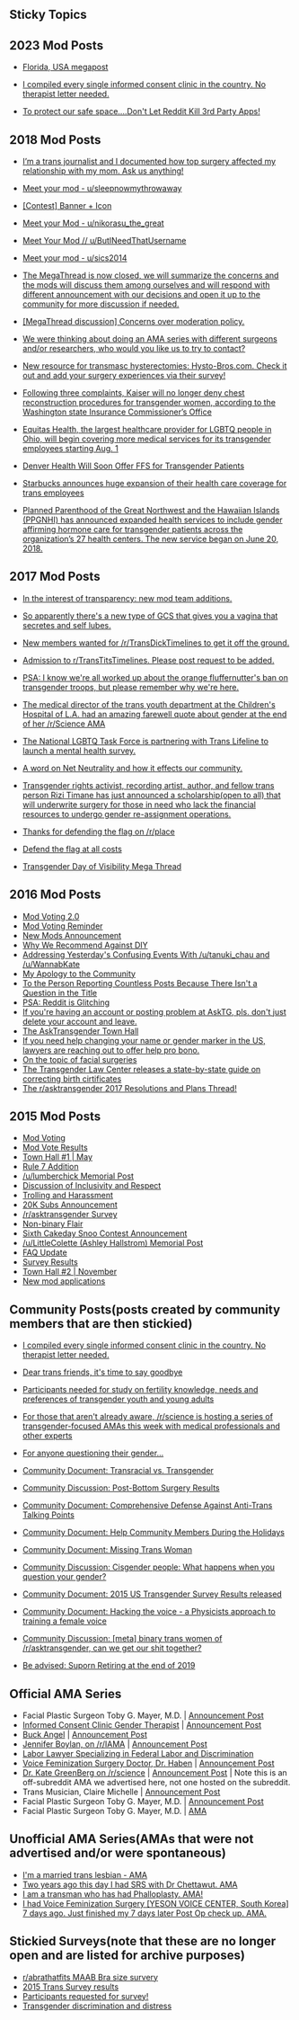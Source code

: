 ## Sticky Topics

## 2023 Mod Posts

* [Florida, USA megapost](https://www.reddit.com/r/asktransgender/comments/13rxq4b/florida_usa_megapost/)

* [I compiled every single informed consent clinic in the country. No therapist letter needed.](https://www.reddit.com/r/asktransgender/comments/d6p05q/i_compiled_every_single_informed_consent_clinic/)

* [To protect our safe space....Don't Let Reddit Kill 3rd Party Apps!](https://www.reddit.com/r/asktransgender/comments/1414dtb/to_protect_our_safe_spacedont_let_reddit_kill_3rd/)



## 2018 Mod Posts

* [I’m a trans journalist and I documented how top surgery affected my relationship with my mom. Ask us anything!](https://www.reddit.com/r/asktransgender/comments/9lfchq/im_a_trans_journalist_and_i_documented_how_top/)

* [Meet your mod - u/sleepnowmythrowaway](https://www.reddit.com/r/asktransgender/comments/9j9sqh/meet_your_mod_usleepnowmythrowaway/)

* [\[Contest\] Banner + Icon](https://www.reddit.com/r/asktransgender/comments/9j4tc0/contest_banner_icon/)

* [Meet your Mod - u/nikorasu_the_great](https://www.reddit.com/r/asktransgender/comments/9cldof/meet_your_mod_unikorasu_the_great/)

* [Meet Your Mod // u/ButINeedThatUsername](https://www.reddit.com/r/asktransgender/comments/9fua3a/meet_your_mod_ubutineedthatusername/)

* [Meet your mod - u/sics2014](https://www.reddit.com/r/asktransgender/comments/9dqt2f/meet_your_mod_usics2014/)

* [The MegaThread is now closed, we will summarize the concerns and the mods will discuss them among ourselves and will respond with different announcement with our decisions and open it up to the community for more discussion if needed.](https://www.reddit.com/r/asktransgender/comments/9aqvzp/the_megathread_is_now_closed_we_will_summarize/)

* [\[MegaThread discussion\] Concerns over moderation policy.](https://www.reddit.com/r/asktransgender/comments/9a9x38/megathread_discussion_concerns_over_moderation/)

* [We were thinking about doing an AMA series with different surgeons and/or researchers, who would you like us to try to contact?](https://www.reddit.com/r/asktransgender/comments/97vxot/we_were_thinking_about_doing_an_ama_series_with/)

* [New resource for transmasc hysterectomies: Hysto-Bros.com. Check it out and add your surgery experiences via their survey!](https://www.reddit.com/r/asktransgender/comments/940dx9/new_resource_for_transmasc_hysterectomies/)

* [Following three complaints, Kaiser will no longer deny chest reconstruction procedures for transgender women, according to the Washington state Insurance Commissioner’s Office](https://www.propublica.org/article/deadnamed-transgender-black-women-murders-jacksonville-police-investigation)

* [Equitas Health, the largest healthcare provider for LGBTQ people in Ohio, will begin covering more medical services for its transgender employees starting Aug. 1](https://www.prizmnews.com/2018/07/equitas-health-expands-coverage-for-transgender-employees/)

* [Denver Health Will Soon Offer FFS for Transgender Patients](https://www.westword.com/news/denver-health-to-offer-facial-feminization-gender-confirmation-surgery-10472609)

* [Starbucks announces huge expansion of their health care coverage for trans employees](https://www.reddit.com/r/asktransgender/comments/8u308t/starbucks_announces_huge_expansion_of_their/)

* [Planned Parenthood of the Great Northwest and the Hawaiian Islands \(PPGNHI\) has announced expanded health services to include gender affirming hormone care for transgender patients across the organization’s 27 health centers. The new service began on June 20, 2018.](https://www.reddit.com/r/asktransgender/comments/8u2mr8/planned_parenthood_of_the_great_northwest_and_the/)

## 2017 Mod Posts

* [In the interest of transparency: new mod team additions.](https://www.reddit.com/r/asktransgender/comments/6zsk45/in_the_interest_of_transparency_new_mod_team/)

* [So apparently there's a new type of GCS that gives you a vagina that secretes and self lubes.](https://www.reddit.com/r/asktransgender/comments/6zid3j/so_apparently_theres_a_new_type_of_gcs_that_gives/)

* [New members wanted for /r/TransDickTimelines to get it off the ground.](https://www.reddit.com/r/asktransgender/comments/6xglhl/new_members_wanted_for_rtransdicktimelines_to_get/)

* [Admission to r/TransTitsTimelines. Please post request to be added.](https://www.reddit.com/r/asktransgender/comments/6xfy1j/admission_to_rtranstitstimelines_please_post/)

* [PSA: I know we're all worked up about the orange fluffernutter's ban on transgender troops, but please remember why we're here.](https://www.reddit.com/r/asktransgender/comments/6puv61/psa_i_know_were_all_worked_up_about_the_orange/)

* [The medical director of the trans youth department at the Children's Hospital of L.A. had an amazing farewell quote about gender at the end of her /r/Science AMA](https://www.reddit.com/r/asktransgender/comments/6pjyvq/the_medical_director_of_the_trans_youth/)

* [The National LGBTQ Task Force is partnering with Trans Lifeline to launch a mental health survey.](https://www.reddit.com/r/asktransgender/comments/6owvd9/the_national_lgbtq_task_force_is_partnering_with/)

* [A word on Net Neutrality and how it effects our community.](https://www.reddit.com/r/asktransgender/comments/6mvyz6/a_word_on_net_neutrality_and_how_it_effects_our/)

* [Transgender rights activist, recording artist, author, and fellow trans person Rizi Timane has just announced a scholarship\(open to all\) that will underwrite surgery for those in need who lack the financial resources to undergo gender re-assignment operations.](https://www.reddit.com/r/asktransgender/comments/69435f/transgender_rights_activist_recording_artist/)


* [Thanks for defending the flag on /r/place](https://www.reddit.com/r/asktransgender/comments/638ijs/thanks_everyone_we_defended_the_flag_we_did_the/?st=j1afdxcf&amp;sh=a3fc63b0)

* [Defend the flag at all costs](https://www.reddit.com/r/asktransgender/comments/62uxp6/defend_the_flag_at_all_costs/?st=j1ag2jt4&amp;sh=767ec902)

* [Transgender Day of Visibility Mega Thread](https://www.reddit.com/r/asktransgender/comments/62jx8d/transgender_day_of_visibility_mega_thread_post/?st=j0zmnafp&amp;sh=e2f1eb51)


## 2016 Mod Posts


* [Mod Voting 2.0](https://www.reddit.com/r/asktransgender/comments/3zsbvs/voting_for_new_moderators_is_open/)
* [Mod Voting Reminder](https://www.reddit.com/r/asktransgender/comments/41ijvt/just_a_friendly_reminder_voting_for_the_new_mods/)
* [New Mods Announcement](https://www.reddit.com/r/asktransgender/comments/41z4co/the_votes_are_in_congratulations_to_the_new/)
* [Why We Recommend Against DIY](https://www.reddit.com/r/asktransgender/comments/43akax/why_we_recommend_against_diy/)
* [Addressing Yesterday's Confusing Events With /u/tanuki_chau and /u/WannabKate](https://www.reddit.com/r/asktransgender/comments/48m8go/addressing_yesterdays_confusing_events_with/)
* [My Apology to the Community](https://www.reddit.com/r/asktransgender/comments/495kpy/my_apology_to_the_community/)
* [To the Person Reporting Countless Posts Because There Isn't a Question in the Title](https://www.reddit.com/r/asktransgender/comments/49f9t2/to_the_person_reporting_countless_posts_because/)
* [PSA: Reddit is Glitching](https://www.reddit.com/r/asktransgender/comments/4bq6v6/psa_reddit_is_glitching/)
* [If you're having an account or posting problem at AskTG, pls. don't just delete your account and leave.](https://www.reddit.com/r/asktransgender/comments/4j4g25/if_youre_having_an_account_or_posting_problem_at/)
* [The AskTransgender Town Hall](https://www.reddit.com/r/asktransgender/comments/4ebdtq/the_asktransgender_town_hall/)
* [If you need help changing your name or gender marker in the US, lawyers are reaching out to offer help pro bono.](https://www.reddit.com/r/asktransgender/comments/5c9twi/if_you_need_help_changing_your_name_or_gender/)
* [On the topic of facial surgeries](https://www.reddit.com/r/asktransgender/comments/5ikgue/on_the_topic_of_facial_surgeries/)
* [The Transgender Law Center releases a state-by-state guide on correcting birth cirtificates](https://www.reddit.com/r/asktransgender/comments/5ju06g/the_transgender_law_center_releases_a/)
* [The r/asktransgender 2017 Resolutions and Plans Thread!](https://www.reddit.com/r/asktransgender/comments/5kfqlj/the_rasktransgender_2017_resolutions_and_plans/)

## 2015 Mod Posts

* [Mod Voting](https://www.reddit.com/r/asktransgender/comments/35nkwh/vote_for_your_new_mods/)
* [Mod Vote Results](https://www.reddit.com/r/asktransgender/comments/36em8a/the_mod_vote_results_are_in/)
* [Town Hall #1 | May](https://www.reddit.com/r/asktransgender/comments/36wb4j/mod_post_state_of_the_subreddit_town_hall_and/)
* [Rule 7 Addition](https://www.reddit.com/r/asktransgender/comments/38korl/mod_post_new_rule_discussion_for_content_that_is/)
* [/u/lumberchick Memorial Post](https://www.reddit.com/r/asktransgender/comments/3ayh2i/the_loss_of_a_friend_we_will_miss_you_jessie/)
* [Discussion of Inclusivity and Respect](https://www.reddit.com/r/asktransgender/comments/3c0qy6/an_open_discussion_on_being_inclusive_and/)
* [Trolling and Harassment](https://www.reddit.com/r/asktransgender/comments/3df874/how_to_deal_with_trolling_or_harassment_from_users/)
* [20K Subs Announcement](https://www.reddit.com/r/asktransgender/comments/3dldz6/congrats_rasktransgender_weve_reached_20k/)
* [/r/asktransgender Survey](https://www.reddit.com/r/asktransgender/comments/3e098a/rasktransgender_survey/)
* [Non-binary Flair](https://www.reddit.com/r/asktransgender/comments/3etlcn/new_flair_for_the_non_binary_folk_among_us_and/)
* [Sixth Cakeday Snoo Contest Announcement](https://www.reddit.com/r/asktransgender/comments/3gmbqw/happy_belated_6th_cakeday_rasktransgender_and/)
* [/u/LittleColette (Ashley Hallstrom) Memorial Post](https://www.reddit.com/r/asktransgender/comments/3otcm1/ashley_hallstrom/)
* [FAQ Update](https://www.reddit.com/r/asktransgender/comments/3qwewy/mod_post_updated_faq_and_community_discussion/)
* [Survey Results](https://www.reddit.com/r/asktransgender/comments/3thx3c/rasktransgender_survey_results/)
* [Town Hall #2 | November](https://www.reddit.com/r/asktransgender/comments/3tqqw5/mod_posttown_hall_2/)
* [New mod applications](https://www.reddit.com/r/asktransgender/comments/3v1fu9/new_mods_wanted_another_round_of_elections/)

## Community Posts(posts created by community members that are then stickied)

* [I compiled every single informed consent clinic in the country. No therapist letter needed.](https://www.reddit.com/r/asktransgender/comments/d6p05q/i_compiled_every_single_informed_consent_clinic/)

* [Dear trans friends, it's time to say goodbye](https://www.reddit.com/r/asktransgender/comments/8lw1g3/dear_trans_friends_its_time_to_say_goodbye/?st=jj3au4ne&amp;sh=fec8073f)

* [Participants needed for study on fertility knowledge, needs and preferences of transgender youth and young adults](https://www.reddit.com/r/asktransgender/comments/6zvfw2/participants_needed_for_study_on_fertility/)

* [For those that aren't already aware, /r/science is hosting a series of transgender-focused AMAs this week with medical professionals and other experts](https://www.reddit.com/r/asktransgender/comments/6p9bjv/for_those_that_arent_already_aware_rscience_is/)
* [For anyone questioning their gender...](https://www.reddit.com/r/asktransgender/comments/6lqvns/for_anyone_questioning_their_gender/)
* [Community Document: Transracial vs. Transgender](https://www.reddit.com/r/asktransgender/comments/3a30qw/community_document_the_real_facts_about/)
* [Community Discussion: Post-Bottom Surgery Results](https://www.reddit.com/r/asktransgender/comments/3owz03/for_those_postop_hows_sex/)
* [Community Document: Comprehensive Defense Against Anti-Trans Talking Points](https://www.reddit.com/r/asktransgender/comments/3rws5s/comprehensive_defense_against_antitrans_talking/)
*  [Community Document: Help Community Members During the Holidays](https://www.reddit.com/r/asktransgender/comments/3y2ooj/spare_emotional_energy_during_the_next_week_good/)
* [Community Document: Missing Trans Woman](https://www.reddit.com/r/asktransgender/comments/42mn8g/missing_trans_woman_in_the_old_louisville_area_59/)
* [Community Discussion: Cisgender people: What happens when you question your gender?](https://www.reddit.com/r/asktransgender/comments/4hgcp8/cisgender_people_what_happens_when_you_question/)
* [Community Document: 2015 US Transgender Survey Results released](https://www.reddit.com/r/asktransgender/comments/5h8q5n/2015_us_transgender_survey_results_released/)
* [Community Document: Hacking the voice - a Physicists approach to training a female voice](https://www.reddit.com/r/asktransgender/comments/5hgusl/hacking_the_voice_a_physicists_approach_to/?utm_content=title&amp;utm_medium=browse&amp;utm_source=reddit&amp;utm_name=asktransgender)
* [Community Discussion: [meta] binary trans women of /r/asktransgender, can we get our shit together?](https://www.reddit.com/r/asktransgender/comments/5pgvwy/meta_binary_trans_women_of_rasktransgender_can_we/)
* [Be advised: Suporn Retiring at the end of 2019](https://www.reddit.com/r/asktransgender/comments/6gp4c0/be_advised_suporn_retiring_at_the_end_of_2019/?utm_content=title&amp;utm_medium=hot&amp;utm_source=reddit&amp;utm_name=asktransgender)


## Official AMA Series 


* Facial Plastic Surgeon Toby G. Mayer, M.D. | [Announcement Post](https://www.reddit.com/r/asktransgender/comments/nvao3x/announcement_ama_with_facial_plastic_surgeon_dr/)
* [Informed Consent Clinic Gender Therapist](https://www.reddit.com/r/asktransgender/comments/3ewh26/im_a_gender_therapist_at_an_informed_consent/) | [Announcement Post](https://www.reddit.com/r/asktransgender/comments/3etp41/12_ama_tomorrow_28_july_from_95_cst_with_a_gender/)
* [Buck Angel](https://www.reddit.com/r/asktransgender/comments/3hb5sq/the_official_buck_angel_ama_1pm_to_3_pm_pst/) | [Announcement Post](https://www.reddit.com/r/asktransgender/comments/3g159i/ama_announcement_buck_angel_ama_august_17th_at_13/)
* [Jennifer Boylan, on /r/IAMA](https://np.reddit.com/r/IAmA/comments/3oqqt9/i_am_jennifer_finney_boylan_author_professor_and/) | [Announcement Post](https://www.reddit.com/r/asktransgender/comments/3oncog/riama_is_hosting_an_ama_with_jenny_boylan_tomorrow/)
* [Labor Lawyer Specializing in Federal Labor and Discrimination](https://www.reddit.com/r/asktransgender/comments/4d3p1g/ama_with_a_labor_lawyer_specializing_in_federal/)
* [Voice Feminization Surgery Doctor, Dr. Haben](https://www.reddit.com/r/asktransgender/comments/4k9r0w/i_am_dr_haben_of_the_center_of_the_professional/) | [Announcement Post](https://www.reddit.com/r/asktransgender/comments/4izap7/on_friday_20_may_asktg_will_be_hosting_an_ama/)
* [Dr. Kate GreenBerg on /r/science](https://www.reddit.com/r/science/comments/4l4wcb/science_ama_series_im_dr_kate_greenberg_of_the/) | [Announcement Post](https://www.reddit.com/r/asktransgender/comments/4l467b/just_a_heads_up_on_052616_rscience_is_having_an/) | Note this is an off-subreddit AMA we advertised here, not one hosted on the subreddit. 
* Trans Musician, Claire Michelle | [Announcement Post](https://www.reddit.com/r/asktransgender/comments/4rec6w/ama_announcement_trans_musician_claire_michelle/)
* Facial Plastic Surgeon Toby G. Mayer, M.D. | [Announcement Post](https://www.reddit.com/r/asktransgender/comments/awndnj/announcement_ama_with_facial_plastic_surgeon_dr/)
* Facial Plastic Surgeon Toby G. Mayer, M.D. | [AMA](https://www.reddit.com/r/asktransgender/comments/okjvv9/i_am_dr_toby_mayer_ffs_surgeon_animal_rescue/)

## Unofficial AMA Series(AMAs that were not advertised and/or were spontaneous)

* [I'm a married trans lesbian - AMA](https://www.reddit.com/r/asktransgender/comments/5fre8t/im_a_married_trans_lesbian_ama/)
* [Two years ago this day I had SRS with Dr Chettawut. AMA](https://www.reddit.com/r/asktransgender/comments/5n9lvd/two_years_ago_this_day_i_had_srs_with_dr/)
* [I am a transman who has had Phalloplasty. AMA!](https://www.reddit.com/r/asktransgender/comments/5ns84c/i_am_a_transman_who_has_had_phalloplasty_ama/)
* [I had Voice Feminization Surgery [YESON VOICE CENTER, South Korea] 7 days ago. Just finished my 7 days later Post Op check up. AMA.](https://www.reddit.com/r/asktransgender/comments/5rs7zn/i_had_voice_feminization_surgery_yeson_voice/)

## Stickied Surveys(note that these are no longer open and are listed for archive purposes)

* [r/abrathatfits MAAB Bra size survery](https://www.reddit.com/r/asktransgender/comments/6i9v7b/has_rabrathatfits_helped_you_find_bras_that_fit/)
* [2015 Trans Survey results](https://www.reddit.com/r/asktransgender/comments/5h8q5n/2015_us_transgender_survey_results_released/)
* [Participants requested for survey!](https://www.reddit.com/r/asktransgender/comments/5ox6ga/participants_requested_for_survey/)
* [Transgender discrimination and distress](https://www.reddit.com/r/asktransgender/comments/5qpft3/transgender_discrimination_and_distress_moderator/)